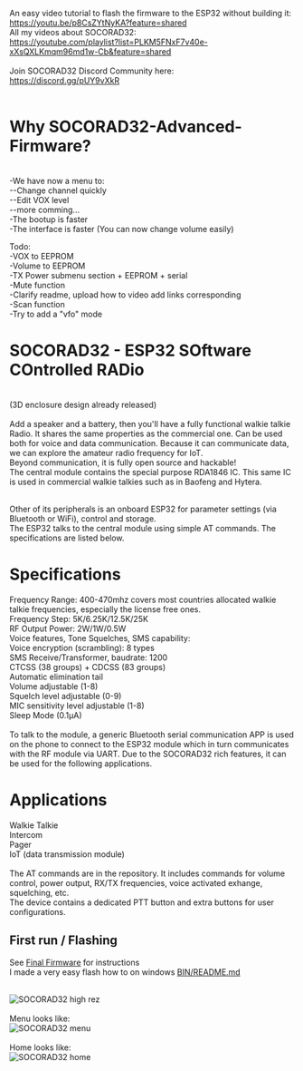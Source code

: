 An easy video tutorial to flash the firmware to the ESP32 without building it: <br>
https://youtu.be/p8CsZYtNyKA?feature=shared
<br>
All my videos about SOCORAD32:
<br>https://youtube.com/playlist?list=PLKM5FNxF7v40e-xXsQXLKmqm96md1w-Cb&feature=shared
<br>
<br>Join SOCORAD32 Discord Community here: 
<br>
https://discord.gg/pUY9vXkR
<br><br>

# Why SOCORAD32-Advanced-Firmware?
<br>-We have now a menu to:
<br>--Change channel quickly
<br>--Edit VOX level
<br>--more comming...
<br>-The bootup is faster
<br>-The interface is faster (You can now change volume easily)


Todo:
<br>-VOX to EEPROM
<br>-Volume to EEPROM
<br>-TX Power submenu section + EEPROM + serial
<br>-Mute function
<br>-Clarify readme, upload how to video add links corresponding
<br>-Scan function
<br>-Try to add a "vfo" mode


# SOCORAD32 - ESP32 SOftware COntrolled RADio

<br/> (3D enclosure design already released)
<br/>
<br />Add a speaker and a battery, then you'll have a fully functional walkie talkie Radio. It shares the same properties as the commercial one. Can be used both for voice and data communication. Because it can communicate data, we can explore the amateur radio frequency for IoT.
<br/>Beyond communication, it is fully open source and hackable!
<br />The central module contains the special purpose RDA1846 IC. This same IC is used in commercial walkie talkies such as in Baofeng and Hytera. <br/>

<br/>Other of its peripherals is an onboard ESP32 for parameter settings (via Bluetooth or WiFi), control and storage. 
<br/>The ESP32 talks to the central module using simple AT commands. The specifications are listed below.

# Specifications
Frequency Range: 400-470mhz covers most countries allocated walkie talkie frequencies, especially the license free ones.
<br/> Frequency Step: 5K/6.25K/12.5K/25K
<br/> RF Output Power: 2W/1W/0.5W
<br/> Voice features, Tone Squelches, SMS capability:
<br/> Voice encryption (scrambling): 8 types
<br/> SMS Receive/Transformer, baudrate: 1200
<br/> CTCSS (38 groups) + CDCSS (83 groups)
<br/> Automatic elimination tail
<br/> Volume adjustable (1-8)
<br/> Squelch level adjustable (0-9)
<br/> MIC sensitivity level adjustable (1-8)
<br/> Sleep Mode (0.1μA)
<br/><br/>To talk to the module, a generic Bluetooth serial communication APP is used on the phone to connect to the ESP32 module which in turn communicates with the RF module via UART. Due to the SOCORAD32 rich features, it can be used for the following applications.


# Applications
Walkie Talkie
<br/>Intercom
<br/>Pager
<br/>IoT (data transmission module)
<br/><br/>The AT commands are in the repository. It includes commands for volume control, power output, RX/TX frequencies, voice activated exhange, squelching, etc.
<br/>The device contains a dedicated PTT button and extra buttons for user configurations.

## First run / Flashing
See [Final Firmware](DOCS/Final_Firmware.md) for instructions
<br> I made a very easy flash how to on windows [BIN/README.md](BIN/README.md)

<br/>![SOCORAD32 high rez](https://user-images.githubusercontent.com/88499684/215540777-c825e2d2-a014-41b9-847e-6e92eacf6c23.png)
<br><br>Menu looks like:
<br/>![SOCORAD32 menu](https://github.com/joyel24/SOCORAD32-Advanced-Firmware/blob/main/DOCS/socorad32-advanced-menu.jpg?raw=true)
<br><br>Home looks like:
<br/>![SOCORAD32 home](https://github.com/joyel24/SOCORAD32-Advanced-Firmware/blob/main/DOCS/socorad-home.jpg?raw=true)
